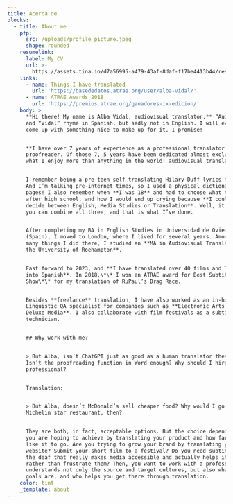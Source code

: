 ```yaml
---
title: Acerca de
blocks:
  - title: About me
    pfp:
      src: /uploads/profile_picture.jpeg
      shape: rounded
    resumelink:
      label: My CV
      url: >-
        https://assets.tina.io/d7a56995-a479-43af-8daf-f17be4413b44/resumes/CV-alba-english.pdf
    links:
      - name: Things I have translated
        url: 'https://basededatos.atrae.org/user/alba-vidal/'
      - name: ATRAE Awards 2018
        url: 'https://premios.atrae.org/ganadores-ix-edicion/'
    body: >
      **Hi there! My name is Alba Vidal, audiovisual translator.** “Audiovisual”
      and “Vidal” rhyme in Spanish, but sadly not in English. I will eventually
      come up with something nice to make up for it, I promise!


      **I have over 7 years of experience as a professional translator and
      proofreader. Of those 7, 5 years have been dedicated almost exclusively to
      what I enjoy more than anything in the world: audiovisual translation.**


      I remember being a pre-teen self translating Hilary Duff lyrics for fun.
      And I’m talking pre-internet times, so I used a physical dictionary! With
      pages! I also remember when **I was 18** and had to choose what to study
      after high school, and how I would end up crying because **I couldn’t
      decide between English, Media Studies or Translation**. Well, it turns out
      you can combine all three, and that is what I’ve done.


      After completing my BA in English Studies in Universidad de Oviedo
      (Spain), I moved to London, where I lived for several years. Among the
      many things I did there, I studied an **MA in Audiovisual Translation at
      the University of Roehampton**.


      Fast forward to 2023, and **I have translated over 40 films and TV shows
      into Spanish**. In 2018,\*\* I won an ATRAE award for Best Subtitled TV
      Show\*\* for my translation of RuPaul’s Drag Race.


      Besides **freelance** translation, I have also worked as an in-house
      Linguistic QA specialist for companies such as **Electronic Arts and
      Deluxe Media**. I also collaborate with film festivals as a subtitle
      technician.


      ## Why work with me?


      > But Alba, isn’t ChatGPT just as good as a human translator these days?
      Isn’t the proofreading function in Word enough? Why should I hire a
      professional?


      Translation:


      > But Alba, doesn’t McDonald’s sell cheaper food? Why would I go to a
      Michelin star restaurant, then?


      They are both, in fact, acceptable options. But the choice depends on what
      you are hoping to achieve by translating your product and how far you’d
      like it to go. Are you trying to grow your brand by translating your
      website? Submit your short film to a festival? Do you need subtitling for
      the deaf that really makes media accessible and actually helps its users
      rather than frustrate them? Then, you want to work with a professional who
      understands not only the source and target cultures, but also what your
      goals are, and who helps you get there through translation.
    color: tint
    _template: about
---
```


